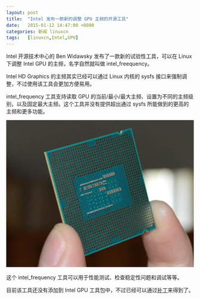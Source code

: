 ```yaml
---
layout: post
title:	"Intel 发布一款新的调整 GPU 主频的开源工具"
date:	2015-01-12 14:47:00 +0800 
categories:	新闻 linuxcn 
tags:	[linuxcn,Intel,GPU]
---
```



Intel 开源技术中心的 Ben Widawsky 发布了一款新的试验性工具，可以在 Linux 下调整 Intel GPU 的主频，名字自然就叫做 intel\_freequency。


Intel HD Graphics 的主频其实已经可以通过 Linux 内核的 sysfs 接口来强制调整，不过使用该工具会更加方便易用。


intel\_frequency 工具支持读取 GPU 的当前/最小/最大主频、设置为不同的主频级别，以及固定最大主频。这个工具并没有提供超出通过 sysfs 所能做到的更高的主频和更多功能。


![](/Asserts/Images/album/201501/12/145306tsb04irsjbvvlvvw.jpeg)


这个 intel\_frequency 工具可以用于性能测试、检查稳定性问题和调试等等。


目前该工具还没有添加到 Intel GPU 工具包中，不过已经可以通过[补丁](http://lists.freedesktop.org/archives/intel-gfx/2015-January/058217.html)来得到了。
